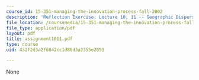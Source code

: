 ```yaml
---
course_id: 15-351-managing-the-innovation-process-fall-2002
description: 'Reflection Exercise: Lecture 10, 11 -- Geographic Dispersion'
file_location: /coursemedia/15-351-managing-the-innovation-process-fall-2002/432f2d3a2f6842cc1d88d3a2355e2851_assignment1011.pdf
file_type: application/pdf
layout: pdf
title: assignment1011.pdf
type: course
uid: 432f2d3a2f6842cc1d88d3a2355e2851

---
```

None